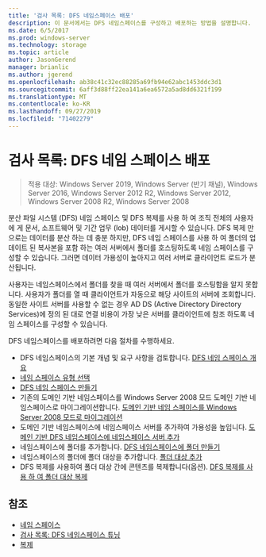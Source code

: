 ```yaml
---
title: '검사 목록: DFS 네임스페이스 배포'
description: 이 문서에서는 DFS 네임스페이스를 구성하고 배포하는 방법을 설명합니다.
ms.date: 6/5/2017
ms.prod: windows-server
ms.technology: storage
ms.topic: article
author: JasonGerend
manager: brianlic
ms.author: jgerend
ms.openlocfilehash: ab38c41c32ec88285a69fb94e62abc1453ddc3d1
ms.sourcegitcommit: 6aff3d88ff22ea141a6ea6572a5ad8dd6321f199
ms.translationtype: MT
ms.contentlocale: ko-KR
ms.lasthandoff: 09/27/2019
ms.locfileid: "71402279"
---
```

# <a name="checklist-deploy-dfs-namespaces"></a>검사 목록: DFS 네임 스페이스 배포

> 적용 대상: Windows Server 2019, Windows Server (반기 채널), Windows Server 2016, Windows Server 2012 R2, Windows Server 2012, Windows Server 2008 R2, Windows Server 2008

분산 파일 시스템 (DFS) 네임 스페이스 및 DFS 복제를 사용 하 여 조직 전체의 사용자에 게 문서, 소프트웨어 및 기간 업무 (lob) 데이터를 게시할 수 있습니다. DFS 복제 만으로는 데이터를 분산 하는 데 충분 하지만, DFS 네임 스페이스를 사용 하 여 폴더의 업데이트 된 복사본을 포함 하는 여러 서버에서 폴더를 호스팅하도록 네임 스페이스를 구성할 수 있습니다. 그러면 데이터 가용성이 높아지고 여러 서버로 클라이언트 로드가 분산됩니다.

사용자는 네임스페이스에서 폴더를 찾을 때 여러 서버에서 폴더를 호스팅함을 알지 못합니다. 사용자가 폴더를 열 때 클라이언트가 자동으로 해당 사이트의 서버에 조회합니다. 동일한 사이트 서버를 사용할 수 없는 경우 AD DS (Active Directory Directory Services)에 정의 된 대로 연결 비용이 가장 낮은 서버를 클라이언트에 참조 하도록 네임 스페이스를 구성할 수 있습니다.

DFS 네임스페이스를 배포하려면 다음 절차를 수행하세요.

-   DFS 네임스페이스의 기본 개념 및 요구 사항을 검토합니다.
[DFS 네임 스페이스 개요](dfs-overview.md)
-   [네임 스페이스 유형 선택](choose-a-namespace-type.md)
-   [DFS 네임 스페이스 만들기](create-a-dfs-namespace.md) 
-   기존의 도메인 기반 네임스페이스를 Windows Server 2008 모드 도메인 기반 네임스페이스로 마이그레이션합니다. [도메인 기반 네임 스페이스를 Windows Server 2008 모드로 마이그레이션](migrate-a-domain-based-namespace-to-windows-server-2008-mode.md) 
-   도메인 기반 네임스페이스에 네임스페이스 서버를 추가하여 가용성을 높입니다. [도메인 기반 DFS 네임스페이스에 네임스페이스 서버 추가](add-namespace-servers-to-a-domain-based-dfs-namespace.md)
-   네임스페이스에 폴더를 추가합니다. [DFS 네임스페이스에 폴더 만들기](create-a-folder-in-a-dfs-namespace.md)
-   네임스페이스의 폴더에 폴더 대상을 추가합니다. [폴더 대상 추가](add-folder-targets.md)
-   DFS 복제를 사용하여 폴더 대상 간에 콘텐츠를 복제합니다(옵션). [DFS 복제를 사용 하 여 폴더 대상 복제](replicate-folder-targets-using-dfs-replication.md)


## <a name="see-also"></a>참조

-   [네임 스페이스](https://technet.microsoft.com/library/cc771914(v=ws.11).aspx)
-   [검사 목록: DFS 네임스페이스 튜닝](checklist-tune-a-dfs-namespace.md)
-   [복제](https://technet.microsoft.com/library/cc770278(v=ws.11).aspx)


